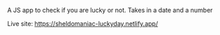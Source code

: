 A JS app to check if you are lucky or not. Takes in a date and a number

Live site: https://sheldomaniac-luckyday.netlify.app/
